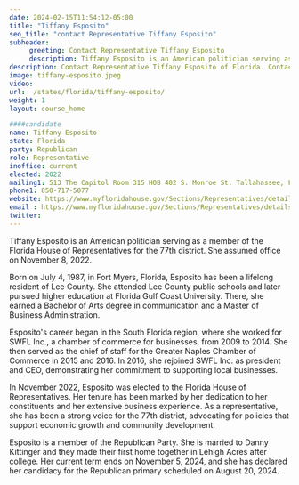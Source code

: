 ```yaml
---
date: 2024-02-15T11:54:12-05:00
title: "Tiffany Esposito"
seo_title: "contact Representative Tiffany Esposito"
subheader:
     greeting: Contact Representative Tiffany Esposito
     description: Tiffany Esposito is an American politician serving as a member of the Florida House of Representatives for the 77th district. She assumed office on November 8, 2022.
description: Contact Representative Tiffany Esposito of Florida. Contact information for Tiffany Esposito includes email address, phone number, and mailing address.
image: tiffany-esposito.jpeg
video:
url:  /states/florida/tiffany-esposito/
weight: 1
layout: course_home

####candidate
name: Tiffany Esposito
state: Florida
party: Republican
role: Representative
inoffice: current
elected: 2022
mailing1: 513 The Capitol Room 315 HOB 402 S. Monroe St. Tallahassee, FL 32399-1300
phone1: 850-717-5077
website: https://www.myfloridahouse.gov/Sections/Representatives/details.aspx?MemberId=4892&LegislativeTermId=90/
email : https://www.myfloridahouse.gov/Sections/Representatives/details.aspx?MemberId=4892&LegislativeTermId=90/
twitter:
---
```


Tiffany Esposito is an American politician serving as a member of the Florida House of Representatives for the 77th district. She assumed office on November 8, 2022.

Born on July 4, 1987, in Fort Myers, Florida, Esposito has been a lifelong resident of Lee County. She attended Lee County public schools and later pursued higher education at Florida Gulf Coast University. There, she earned a Bachelor of Arts degree in communication and a Master of Business Administration.

Esposito's career began in the South Florida region, where she worked for SWFL Inc., a chamber of commerce for businesses, from 2009 to 2014. She then served as the chief of staff for the Greater Naples Chamber of Commerce in 2015 and 2016. In 2016, she rejoined SWFL Inc. as president and CEO, demonstrating her commitment to supporting local businesses.

In November 2022, Esposito was elected to the Florida House of Representatives. Her tenure has been marked by her dedication to her constituents and her extensive business experience. As a representative, she has been a strong voice for the 77th district, advocating for policies that support economic growth and community development.

Esposito is a member of the Republican Party. She is married to Danny Kittinger and they made their first home together in Lehigh Acres after college. Her current term ends on November 5, 2024, and she has declared her candidacy for the Republican primary scheduled on August 20, 2024.
